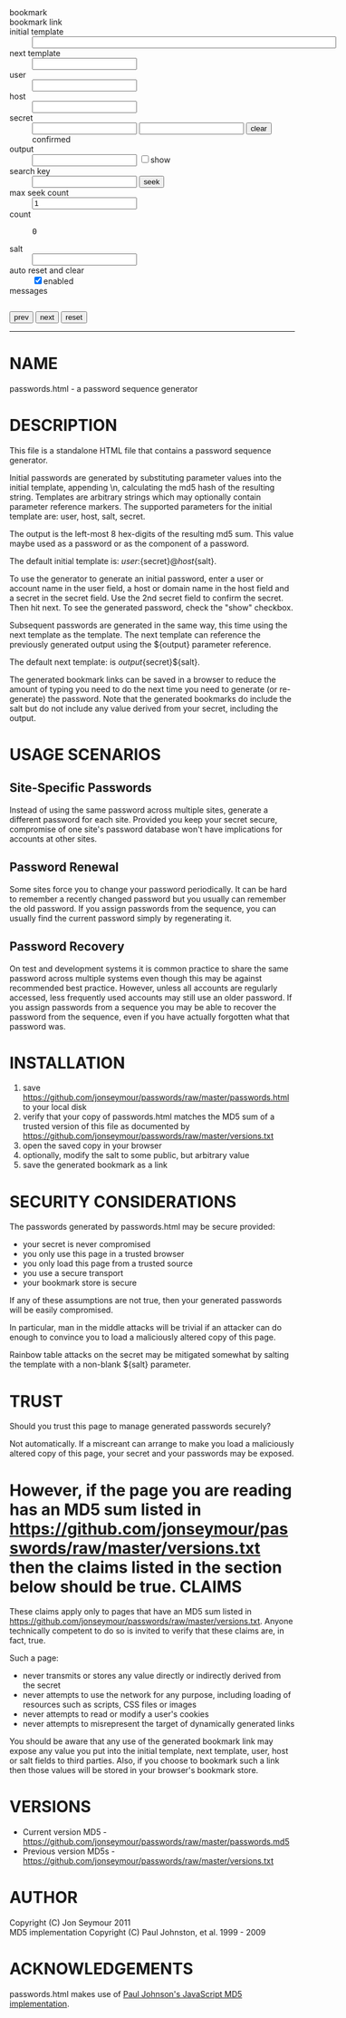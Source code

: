 <form name="generator" onsubmit="javascript: return false;">
<dl>
<dt>bookmark</dt>
<dd id="bookmark"></dd>
<dt>bookmark link</dt>
<dd id="bookmark-link"></dd>
<dt>initial template</dt>
<dd>
<input name="initial_template" size="64" type="text">
</dd>
<dt>next template</dt>
<dd>
<input name="next_template" type="text">
</dd>
<dt>user</dt>
<dd>
<input name="user" type="text">
</dd>
<dt>host</dt>
<dd>
<input name="host" type="text">
</dd>
<dt>secret</dt>
<dd>
<input name="secret" type="password">
<input name="secret_confirm" type="password">
<input name="clear" value="clear" type="button">
<span id="confirmed">confirmed</span>
</dd>
<dt>output</dt>
<dd>
<input name="output" type="password">
<input name="show" value="true" type="checkbox">show
</dd>
<dt>search key</dt>
<dd>
<input name="search" type="password">
<input name="seek" value="seek" type="button">
</dd>
<dt>max seek count</dt>
<dd>
<input name="maxseekcount" value="1" type="text">
</dd>
<dt>count</dt>
<dd>
<pre id="count">0</pre>
</dd>
<dt>salt</dt>
<dd>
<input name="salt" type="text">
</dd>
<dt>auto reset and clear</dt>
<dd>
<input name="auto" type="checkbox" checked="checked">enabled
</dd>
<dt>messages</dt>
<dd>
<pre id="messages"></pre>
</dd>
</dl>
<input name="prev" value="prev" type="button">
<input name="next" value="next" type="button">
<input name="reset" value="reset" type="button">
</form>

<hr/>

NAME
====
passwords.html - a password sequence generator

DESCRIPTION
===========
This file is a standalone HTML file that contains a password sequence generator.

Initial passwords are generated by substituting parameter values into the initial template, appending \n, calculating the md5 hash of the resulting string. Templates are arbitrary strings which may optionally contain parameter reference markers. The supported parameters for the initial template are: user, host, salt, secret.

The output is the left-most 8 hex-digits of the resulting md5 sum. This value maybe used as a password or as the component of a password.

The default initial template is: ${user}:${secret}@${host}${salt}.

To use the generator to generate an initial password, enter a user or account name in the user field, a host or domain name
in the host field and a secret in the secret field. Use the 2nd secret field to confirm the secret. Then hit next. To see
the generated password, check the "show" checkbox.

Subsequent passwords are generated in the same way, this time using the next template as the template.
The next template can reference the previously generated output using the ${output} parameter reference. 

The default next template: is ${output}${secret}${salt}.

The generated bookmark links can be saved in a browser to reduce the amount of typing you need to do the next time you need to
generate (or re-generate) the password. Note that the generated bookmarks do include the salt but do not include any value derived from your
secret, including the output.

USAGE SCENARIOS
===============
Site-Specific Passwords
-----------------------
Instead of using the same password across multiple sites, generate a different password for each
site. Provided you keep your secret secure, compromise of one site's password database won't have
implications for accounts at other sites.

Password Renewal
----------------
Some sites force you to change your password periodically. It can be hard to remember a recently changed password but
you usually can remember the old password. If you assign passwords from the sequence, you can usually find
the current password simply by regenerating it.

Password Recovery
-----------------
On test and development systems it is common practice to share the same password across multiple systems 
even though this may be against recommended best practice. However, unless all accounts are regularly accessed,
less frequently used accounts may still use an older password. If you assign passwords from a sequence
you may be able to recover the password from the sequence, even if you have actually forgotten what that password was.

INSTALLATION
============
1. save https://github.com/jonseymour/passwords/raw/master/passwords.html to your local disk
2. verify that your copy of passwords.html matches the MD5 sum of a trusted version of this file as documented by https://github.com/jonseymour/passwords/raw/master/versions.txt
3. open the saved copy in your browser
4. optionally, modify the salt to some public, but arbitrary value
5. save the generated bookmark as a link 

SECURITY CONSIDERATIONS
=======================
The passwords generated by passwords.html may be secure provided:

* your secret is never compromised
* you only use this page in a trusted browser
* you only load this page from a trusted source
* you use a secure transport
* your bookmark store is secure

If any of these assumptions are not true, then your generated passwords will be easily compromised. 

In particular, man in the middle attacks will be trivial if an attacker can do enough to convince
you to load a maliciously altered copy of this page.

Rainbow table attacks on the secret may be mitigated somewhat by salting the template with a non-blank
${salt} parameter.

TRUST
=====
Should you trust this page to manage generated passwords securely? 

Not automatically. If a miscreant can arrange to make you load a maliciously altered copy of this page, your secret
and your passwords may be exposed.

However, if the page you are reading has an MD5 sum listed in https://github.com/jonseymour/passwords/raw/master/versions.txt then
the claims listed in the section below should be true.
CLAIMS
======
These claims apply only to pages that have an MD5 sum listed in https://github.com/jonseymour/passwords/raw/master/versions.txt. Anyone technically competent to do so is invited to verify that these claims are, in fact, true.

Such a page:

* never transmits or stores any value directly or indirectly derived from the secret
* never attempts to use the network for any purpose, including loading of resources such as scripts, CSS files or images
* never attempts to read or modify a user's cookies
* never attempts to misrepresent the target of dynamically generated links

You should be aware that any use of the generated bookmark link may expose any value you put into the initial template, next template, user, host or salt fields to third parties. Also, if you choose to bookmark such a link then those values will be stored in your browser's bookmark store.

VERSIONS
========
* Current version MD5 - https://github.com/jonseymour/passwords/raw/master/passwords.md5
* Previous version MD5s - https://github.com/jonseymour/passwords/raw/master/versions.txt

AUTHOR
======
Copyright (C) Jon Seymour 2011<br/>
MD5 implementation Copyright (C) Paul Johnston, et al. 1999 - 2009

ACKNOWLEDGEMENTS
================
passwords.html makes use of <a href="http://pajhome.org.uk/crypt/md5">Paul Johnson's JavaScript MD5 implementation</a>.

<script type="text/javascript">
/*
 * A JavaScript implementation of the RSA Data Security, Inc. MD5 Message
 * Digest Algorithm, as defined in RFC 1321.
 * Version 2.2-beta Copyright (C) Paul Johnston 1999 - 2009
 * Other contributors: Greg Holt, Andrew Kepert, Ydnar, Lostinet
 * Distributed under the BSD License
 * See http://pajhome.org.uk/crypt/md5 for more info.
 */

/*
 * Configurable variables. You may need to tweak these to be compatible with
 * the server-side, but the defaults work in most cases.
 */
var hexcase = 0;   /* hex output format. 0 - lowercase; 1 - uppercase        */
var b64pad  = "";  /* base-64 pad character. "=" for strict RFC compliance   */

/*
 * These are the functions you'll usually want to call
 * They take string arguments and return either hex or base-64 encoded strings
 */
function hex_md5(s)    { return rstr2hex(rstr_md5(str2rstr_utf8(s))); }
function b64_md5(s)    { return rstr2b64(rstr_md5(str2rstr_utf8(s))); }
function any_md5(s, e) { return rstr2any(rstr_md5(str2rstr_utf8(s)), e); }
function hex_hmac_md5(k, d)
  { return rstr2hex(rstr_hmac_md5(str2rstr_utf8(k), str2rstr_utf8(d))); }
function b64_hmac_md5(k, d)
  { return rstr2b64(rstr_hmac_md5(str2rstr_utf8(k), str2rstr_utf8(d))); }
function any_hmac_md5(k, d, e)
  { return rstr2any(rstr_hmac_md5(str2rstr_utf8(k), str2rstr_utf8(d)), e); }

/*
 * Perform a simple self-test to see if the VM is working
 */
function md5_vm_test()
{
  return hex_md5("abc").toLowerCase() == "900150983cd24fb0d6963f7d28e17f72";
}

/*
 * Calculate the MD5 of a raw string
 */
function rstr_md5(s)
{
  return binl2rstr(binl_md5(rstr2binl(s), s.length * 8));
}

/*
 * Calculate the HMAC-MD5, of a key and some data (raw strings)
 */
function rstr_hmac_md5(key, data)
{
  var bkey = rstr2binl(key);
  if(bkey.length > 16) bkey = binl_md5(bkey, key.length * 8);

  var ipad = Array(16), opad = Array(16);
  for(var i = 0; i < 16; i++)
  {
    ipad[i] = bkey[i] ^ 0x36363636;
    opad[i] = bkey[i] ^ 0x5C5C5C5C;
  }

  var hash = binl_md5(ipad.concat(rstr2binl(data)), 512 + data.length * 8);
  return binl2rstr(binl_md5(opad.concat(hash), 512 + 128));
}

/*
 * Convert a raw string to a hex string
 */
function rstr2hex(input)
{
  try { hexcase } catch(e) { hexcase=0; }
  var hex_tab = hexcase ? "0123456789ABCDEF" : "0123456789abcdef";
  var output = "";
  var x;
  for(var i = 0; i < input.length; i++)
  {
    x = input.charCodeAt(i);
    output += hex_tab.charAt((x >>> 4) & 0x0F)
           +  hex_tab.charAt( x        & 0x0F);
  }
  return output;
}

/*
 * Convert a raw string to a base-64 string
 */
function rstr2b64(input)
{
  try { b64pad } catch(e) { b64pad=''; }
  var tab = "ABCDEFGHIJKLMNOPQRSTUVWXYZabcdefghijklmnopqrstuvwxyz0123456789+/";
  var output = "";
  var len = input.length;
  for(var i = 0; i < len; i += 3)
  {
    var triplet = (input.charCodeAt(i) << 16)
                | (i + 1 < len ? input.charCodeAt(i+1) << 8 : 0)
                | (i + 2 < len ? input.charCodeAt(i+2)      : 0);
    for(var j = 0; j < 4; j++)
    {
      if(i * 8 + j * 6 > input.length * 8) output += b64pad;
      else output += tab.charAt((triplet >>> 6*(3-j)) & 0x3F);
    }
  }
  return output;
}

/*
 * Convert a raw string to an arbitrary string encoding
 */
function rstr2any(input, encoding)
{
  var divisor = encoding.length;
  var i, j, q, x, quotient;

  /* Convert to an array of 16-bit big-endian values, forming the dividend */
  var dividend = Array(Math.ceil(input.length / 2));
  for(i = 0; i < dividend.length; i++)
  {
    dividend[i] = (input.charCodeAt(i * 2) << 8) | input.charCodeAt(i * 2 + 1);
  }

  /*
   * Repeatedly perform a long division. The binary array forms the dividend,
   * the length of the encoding is the divisor. Once computed, the quotient
   * forms the dividend for the next step. All remainders are stored for later
   * use.
   */
  var full_length = Math.ceil(input.length * 8 /
                                    (Math.log(encoding.length) / Math.log(2)));
  var remainders = Array(full_length);
  for(j = 0; j < full_length; j++)
  {
    quotient = Array();
    x = 0;
    for(i = 0; i < dividend.length; i++)
    {
      x = (x << 16) + dividend[i];
      q = Math.floor(x / divisor);
      x -= q * divisor;
      if(quotient.length > 0 || q > 0)
        quotient[quotient.length] = q;
    }
    remainders[j] = x;
    dividend = quotient;
  }

  /* Convert the remainders to the output string */
  var output = "";
  for(i = remainders.length - 1; i >= 0; i--)
    output += encoding.charAt(remainders[i]);

  return output;
}

/*
 * Encode a string as utf-8.
 * For efficiency, this assumes the input is valid utf-16.
 */
function str2rstr_utf8(input)
{
  var output = "";
  var i = -1;
  var x, y;

  while(++i < input.length)
  {
    /* Decode utf-16 surrogate pairs */
    x = input.charCodeAt(i);
    y = i + 1 < input.length ? input.charCodeAt(i + 1) : 0;
    if(0xD800 <= x && x <= 0xDBFF && 0xDC00 <= y && y <= 0xDFFF)
    {
      x = 0x10000 + ((x & 0x03FF) << 10) + (y & 0x03FF);
      i++;
    }

    /* Encode output as utf-8 */
    if(x <= 0x7F)
      output += String.fromCharCode(x);
    else if(x <= 0x7FF)
      output += String.fromCharCode(0xC0 | ((x >>> 6 ) & 0x1F),
                                    0x80 | ( x         & 0x3F));
    else if(x <= 0xFFFF)
      output += String.fromCharCode(0xE0 | ((x >>> 12) & 0x0F),
                                    0x80 | ((x >>> 6 ) & 0x3F),
                                    0x80 | ( x         & 0x3F));
    else if(x <= 0x1FFFFF)
      output += String.fromCharCode(0xF0 | ((x >>> 18) & 0x07),
                                    0x80 | ((x >>> 12) & 0x3F),
                                    0x80 | ((x >>> 6 ) & 0x3F),
                                    0x80 | ( x         & 0x3F));
  }
  return output;
}

/*
 * Encode a string as utf-16
 */
function str2rstr_utf16le(input)
{
  var output = "";
  for(var i = 0; i < input.length; i++)
    output += String.fromCharCode( input.charCodeAt(i)        & 0xFF,
                                  (input.charCodeAt(i) >>> 8) & 0xFF);
  return output;
}

function str2rstr_utf16be(input)
{
  var output = "";
  for(var i = 0; i < input.length; i++)
    output += String.fromCharCode((input.charCodeAt(i) >>> 8) & 0xFF,
                                   input.charCodeAt(i)        & 0xFF);
  return output;
}

/*
 * Convert a raw string to an array of little-endian words
 * Characters >255 have their high-byte silently ignored.
 */
function rstr2binl(input)
{
  var output = Array(input.length >> 2);
  for(var i = 0; i < output.length; i++)
    output[i] = 0;
  for(var i = 0; i < input.length * 8; i += 8)
    output[i>>5] |= (input.charCodeAt(i / 8) & 0xFF) << (i%32);
  return output;
}

/*
 * Convert an array of little-endian words to a string
 */
function binl2rstr(input)
{
  var output = "";
  for(var i = 0; i < input.length * 32; i += 8)
    output += String.fromCharCode((input[i>>5] >>> (i % 32)) & 0xFF);
  return output;
}

/*
 * Calculate the MD5 of an array of little-endian words, and a bit length.
 */
function binl_md5(x, len)
{
  /* append padding */
  x[len >> 5] |= 0x80 << ((len) % 32);
  x[(((len + 64) >>> 9) << 4) + 14] = len;

  var a =  1732584193;
  var b = -271733879;
  var c = -1732584194;
  var d =  271733878;

  for(var i = 0; i < x.length; i += 16)
  {
    var olda = a;
    var oldb = b;
    var oldc = c;
    var oldd = d;

    a = md5_ff(a, b, c, d, x[i+ 0], 7 , -680876936);
    d = md5_ff(d, a, b, c, x[i+ 1], 12, -389564586);
    c = md5_ff(c, d, a, b, x[i+ 2], 17,  606105819);
    b = md5_ff(b, c, d, a, x[i+ 3], 22, -1044525330);
    a = md5_ff(a, b, c, d, x[i+ 4], 7 , -176418897);
    d = md5_ff(d, a, b, c, x[i+ 5], 12,  1200080426);
    c = md5_ff(c, d, a, b, x[i+ 6], 17, -1473231341);
    b = md5_ff(b, c, d, a, x[i+ 7], 22, -45705983);
    a = md5_ff(a, b, c, d, x[i+ 8], 7 ,  1770035416);
    d = md5_ff(d, a, b, c, x[i+ 9], 12, -1958414417);
    c = md5_ff(c, d, a, b, x[i+10], 17, -42063);
    b = md5_ff(b, c, d, a, x[i+11], 22, -1990404162);
    a = md5_ff(a, b, c, d, x[i+12], 7 ,  1804603682);
    d = md5_ff(d, a, b, c, x[i+13], 12, -40341101);
    c = md5_ff(c, d, a, b, x[i+14], 17, -1502002290);
    b = md5_ff(b, c, d, a, x[i+15], 22,  1236535329);

    a = md5_gg(a, b, c, d, x[i+ 1], 5 , -165796510);
    d = md5_gg(d, a, b, c, x[i+ 6], 9 , -1069501632);
    c = md5_gg(c, d, a, b, x[i+11], 14,  643717713);
    b = md5_gg(b, c, d, a, x[i+ 0], 20, -373897302);
    a = md5_gg(a, b, c, d, x[i+ 5], 5 , -701558691);
    d = md5_gg(d, a, b, c, x[i+10], 9 ,  38016083);
    c = md5_gg(c, d, a, b, x[i+15], 14, -660478335);
    b = md5_gg(b, c, d, a, x[i+ 4], 20, -405537848);
    a = md5_gg(a, b, c, d, x[i+ 9], 5 ,  568446438);
    d = md5_gg(d, a, b, c, x[i+14], 9 , -1019803690);
    c = md5_gg(c, d, a, b, x[i+ 3], 14, -187363961);
    b = md5_gg(b, c, d, a, x[i+ 8], 20,  1163531501);
    a = md5_gg(a, b, c, d, x[i+13], 5 , -1444681467);
    d = md5_gg(d, a, b, c, x[i+ 2], 9 , -51403784);
    c = md5_gg(c, d, a, b, x[i+ 7], 14,  1735328473);
    b = md5_gg(b, c, d, a, x[i+12], 20, -1926607734);

    a = md5_hh(a, b, c, d, x[i+ 5], 4 , -378558);
    d = md5_hh(d, a, b, c, x[i+ 8], 11, -2022574463);
    c = md5_hh(c, d, a, b, x[i+11], 16,  1839030562);
    b = md5_hh(b, c, d, a, x[i+14], 23, -35309556);
    a = md5_hh(a, b, c, d, x[i+ 1], 4 , -1530992060);
    d = md5_hh(d, a, b, c, x[i+ 4], 11,  1272893353);
    c = md5_hh(c, d, a, b, x[i+ 7], 16, -155497632);
    b = md5_hh(b, c, d, a, x[i+10], 23, -1094730640);
    a = md5_hh(a, b, c, d, x[i+13], 4 ,  681279174);
    d = md5_hh(d, a, b, c, x[i+ 0], 11, -358537222);
    c = md5_hh(c, d, a, b, x[i+ 3], 16, -722521979);
    b = md5_hh(b, c, d, a, x[i+ 6], 23,  76029189);
    a = md5_hh(a, b, c, d, x[i+ 9], 4 , -640364487);
    d = md5_hh(d, a, b, c, x[i+12], 11, -421815835);
    c = md5_hh(c, d, a, b, x[i+15], 16,  530742520);
    b = md5_hh(b, c, d, a, x[i+ 2], 23, -995338651);

    a = md5_ii(a, b, c, d, x[i+ 0], 6 , -198630844);
    d = md5_ii(d, a, b, c, x[i+ 7], 10,  1126891415);
    c = md5_ii(c, d, a, b, x[i+14], 15, -1416354905);
    b = md5_ii(b, c, d, a, x[i+ 5], 21, -57434055);
    a = md5_ii(a, b, c, d, x[i+12], 6 ,  1700485571);
    d = md5_ii(d, a, b, c, x[i+ 3], 10, -1894986606);
    c = md5_ii(c, d, a, b, x[i+10], 15, -1051523);
    b = md5_ii(b, c, d, a, x[i+ 1], 21, -2054922799);
    a = md5_ii(a, b, c, d, x[i+ 8], 6 ,  1873313359);
    d = md5_ii(d, a, b, c, x[i+15], 10, -30611744);
    c = md5_ii(c, d, a, b, x[i+ 6], 15, -1560198380);
    b = md5_ii(b, c, d, a, x[i+13], 21,  1309151649);
    a = md5_ii(a, b, c, d, x[i+ 4], 6 , -145523070);
    d = md5_ii(d, a, b, c, x[i+11], 10, -1120210379);
    c = md5_ii(c, d, a, b, x[i+ 2], 15,  718787259);
    b = md5_ii(b, c, d, a, x[i+ 9], 21, -343485551);

    a = safe_add(a, olda);
    b = safe_add(b, oldb);
    c = safe_add(c, oldc);
    d = safe_add(d, oldd);
  }
  return Array(a, b, c, d);
}

/*
 * These functions implement the four basic operations the algorithm uses.
 */
function md5_cmn(q, a, b, x, s, t)
{
  return safe_add(bit_rol(safe_add(safe_add(a, q), safe_add(x, t)), s),b);
}
function md5_ff(a, b, c, d, x, s, t)
{
  return md5_cmn((b & c) | ((~b) & d), a, b, x, s, t);
}
function md5_gg(a, b, c, d, x, s, t)
{
  return md5_cmn((b & d) | (c & (~d)), a, b, x, s, t);
}
function md5_hh(a, b, c, d, x, s, t)
{
  return md5_cmn(b ^ c ^ d, a, b, x, s, t);
}
function md5_ii(a, b, c, d, x, s, t)
{
  return md5_cmn(c ^ (b | (~d)), a, b, x, s, t);
}

/*
 * Add integers, wrapping at 2^32. This uses 16-bit operations internally
 * to work around bugs in some JS interpreters.
 */
function safe_add(x, y)
{
  var lsw = (x & 0xFFFF) + (y & 0xFFFF);
  var msw = (x >> 16) + (y >> 16) + (lsw >> 16);
  return (msw << 16) | (lsw & 0xFFFF);
}

/*
 * Bitwise rotate a 32-bit number to the left.
 */
function bit_rol(num, cnt)
{
  return (num << cnt) | (num >>> (32 - cnt));
}

</script>

<script type="text/javascript">
(function(){
   var form = document.forms["generator"];
   var messagePanel = document.getElementById("messages");
   var countPanel = document.getElementById("count");
   var bookmarkPanel = document.getElementById("bookmark");
   var bookmarkLinkPanel = document.getElementById("bookmark-link");
   var confirmedPanel = document.getElementById("confirmed");
   var title = document.getElementById("title");
   var message="";
   var output="";
   var maxseekcount=1024;
   var count=0;
   var search;
   var timer;

   function read_form()
   {
	message='';
	output=form.output.value;
	maxseekcount=parseInt(form.maxseekcount.value);
	search=form['search'].value;
   }

   function clear_sensitive()
   {
       try {
	    var orig=form.secret.value+form.secret_confirm.value+form.output.value+form.search.value;
	    output='';
	    form.secret.value='';
	    form.secret_confirm.value='';
	    form.output.value='';
	    form.search.value='';
	    if (orig != '') {
		message = 'sensitive values cleared by timeout';
	    }
	} catch (e) {
	    message = 'timeout failed to clear sensitive values';
	}
	update_form();
   }

   function update_form()
   {
      if (form.show.checked) {
         form.output.type="text";
      } else {
         form.output.type="password";
      }
      if (form.secret.value == form.secret_confirm.value) {
         confirmedPanel.innerHTML='confirmed'
      } else {
         confirmedPanel.innerHTML='not confirmed'
      }
      form.maxseekcount.value=maxseekcount;
      form.output.value=output;
      countPanel.innerHTML=count;
      messagePanel.innerHTML=message;
      bookmarkPanel.innerHTML="<a alt='bookmark' href='"+bookmark_url()+"'>"+bookmark_title()+"</a>";
      bookmarkLinkPanel.innerHTML=bookmark_url();
      title.innerHTML=bookmark_title();
      if (timer) {
          window.clearTimeout(timer);
      }
      if (form.auto.checked) {
	  timer = window.setTimeout(clear_sensitive, 60000);
      }
   }

   function bookmark_url()
   {
      var x=location.href.indexOf('?');
      var uri=x >= 0 ? location.href.substring(0,x) : location.href;
      return uri
		  +"?initial_template="+form.initial_template.value
		  +"&next_template="+form.next_template.value
		  +"&host="+form.host.value
		  +"&user="+form.user.value
		  +"&salt="+form.salt.value;
   }

   function bookmark_title()
   {
      var tmp="password generator"
      if (form.user.value != '') {
          tmp = tmp + " for " + form.user.value
          if (form.host.value != '') {
              tmp = tmp + "@"
          }
      }
      if (form.host.value != '') {
          if (form.user.value == '') {
             tmp = tmp + ' ';
          }
          tmp = tmp + form.host.value
      }
      return tmp;
   }

   function cycle()
   {
      var template = 
        (output=='') 
        ? form.initial_template.value      
        : form.next_template.value;
      var tmp;

      if (output!='') {
         tmp=form.next_template.value.replace('\${secret}', form.secret.value);
         tmp=tmp.replace('\${output}', output);
      } else {
         tmp=form.initial_template.value.replace('\${secret}', form.secret.value);
      }

      tmp=tmp.replace('\${user}', form.user.value);
      tmp=tmp.replace('\${salt}', form.salt.value);
      tmp=tmp.replace('\${host}', form.host.value);

      output=hex_md5(tmp+'\n').substring(0,8);
      count=count+1;
   }

   form.next.onclick=function() {
      read_form();
      cycle();
      update_form();
      return false;
   };


   form.prev.onclick=function() {
      read_form();
      maxseekcount=count > 0 ? count-1 : 0;
      count=0;
      output='';
      while (count < maxseekcount) {
         cycle();
      }
      update_form();
      return false;
   };

   form.seek.onclick=function() {
      read_form();
      if (count >= maxseekcount) {
         message="to go further, adjust max count";
      } else {
         while (count < maxseekcount && (output != search || search == '') ) {
            cycle();
         }
      }
      update_form();
   }

   form.reset.onclick=function() {
      count=0;
      maxseekcount=1024;
      output='';
      message='';
      update_form();
      return false;
   };

   form.clear.onclick=function() {
      form.secret.value='';
      form.secret_confirm.value='';
      read_form();
      update_form();
      return false;
   };

   form.search.onblur=update_form;			
   form.show.onchange=update_form;
   form.user.onblur=update_form;
   form.host.onblur=update_form;
   form.salt.onblur=update_form;
   form.secret.onblur=update_form;
   form.secret_confirm.onblur=update_form;

   function read_param(p,d)
   {
      var x=location.href.indexOf(p+"=");
      if (x>=0) {
         var y=location.href.indexOf('&', x+1);
         return y >= 0 ? location.href.substring(x+p.length+1,y) : location.href.substring(x+p.length+1);
      } else if (d) {
         return d;
      } else {
         return "";
      }
    
   }

   form.host.value=read_param('host');
   form.user.value=read_param('user');
   form.salt.value=read_param('salt');
   form.initial_template.value=read_param('initial_template', "${user}:${secret}@${host}${salt}");
   form.next_template.value=read_param('next_template', "${output}${secret}${salt}");

   update_form();

})();
</script>
